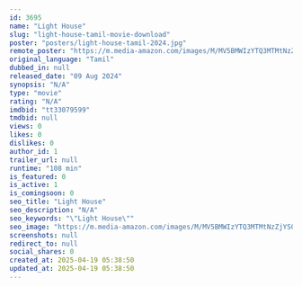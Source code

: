 ```yaml
---
id: 3695
name: "Light House"
slug: "light-house-tamil-movie-download"
poster: "posters/light-house-tamil-2024.jpg"
remote_poster: "https://m.media-amazon.com/images/M/MV5BMWIzYTQ3MTMtNzZjYS00MmZlLTk0ZDgtMjA0ZTg4MjIxNzBkXkEyXkFqcGc@._V1_SX300.jpg"
original_language: "Tamil"
dubbed_in: null
released_date: "09 Aug 2024"
synopsis: "N/A"
type: "movie"
rating: "N/A"
imdbid: "tt33079599"
tmdbid: null
views: 0
likes: 0
dislikes: 0
author_id: 1
trailer_url: null
runtime: "108 min"
is_featured: 0
is_active: 1
is_comingsoon: 0
seo_title: "Light House"
seo_description: "N/A"
seo_keywords: "\"Light House\""
seo_image: "https://m.media-amazon.com/images/M/MV5BMWIzYTQ3MTMtNzZjYS00MmZlLTk0ZDgtMjA0ZTg4MjIxNzBkXkEyXkFqcGc@._V1_SX300.jpg"
screenshots: null
redirect_to: null
social_shares: 0
created_at: 2025-04-19 05:38:50
updated_at: 2025-04-19 05:38:50
---
```


